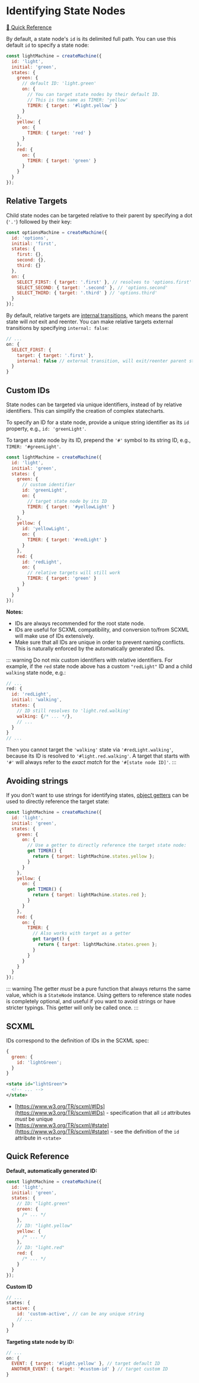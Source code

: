 # Identifying State Nodes

[:rocket: Quick Reference](#quick-reference)

By default, a state node's `id` is its delimited full path. You can use this default `id` to specify a state node:

```js
const lightMachine = createMachine({
  id: 'light',
  initial: 'green',
  states: {
    green: {
      // default ID: 'light.green'
      on: {
        // You can target state nodes by their default ID.
        // This is the same as TIMER: 'yellow'
        TIMER: { target: '#light.yellow' }
      }
    },
    yellow: {
      on: {
        TIMER: { target: 'red' }
      }
    },
    red: {
      on: {
        TIMER: { target: 'green' }
      }
    }
  }
});
```

## Relative Targets

Child state nodes can be targeted relative to their parent by specifying a dot (`'.'`) followed by their key:

```js {10-12}
const optionsMachine = createMachine({
  id: 'options',
  initial: 'first',
  states: {
    first: {},
    second: {},
    third: {}
  },
  on: {
    SELECT_FIRST: { target: '.first' }, // resolves to 'options.first'
    SELECT_SECOND: { target: '.second' }, // 'options.second'
    SELECT_THIRD: { target: '.third' } // 'options.third'
  }
});
```

By default, relative targets are [internal transitions](./transitions.md#internal-transitions), which means the parent state will _not_ exit and reenter. You can make relative targets external transitions by specifying `internal: false`:

```js {4}
// ...
on: {
  SELECT_FIRST: {
    target: { target: '.first' },
    internal: false // external transition, will exit/reenter parent state node
  }
}
```

## Custom IDs

State nodes can be targeted via unique identifiers, instead of by relative identifiers. This can simplify the creation of complex statecharts.

To specify an ID for a state node, provide a unique string identifier as its `id` property, e.g., `id: 'greenLight'`.

To target a state node by its ID, prepend the `'#'` symbol to its string ID, e.g., `TIMER: '#greenLight'`.

```js
const lightMachine = createMachine({
  id: 'light',
  initial: 'green',
  states: {
    green: {
      // custom identifier
      id: 'greenLight',
      on: {
        // target state node by its ID
        TIMER: { target: '#yellowLight' }
      }
    },
    yellow: {
      id: 'yellowLight',
      on: {
        TIMER: { target: '#redLight' }
      }
    },
    red: {
      id: 'redLight',
      on: {
        // relative targets will still work
        TIMER: { target: 'green' }
      }
    }
  }
});
```

**Notes:**

- IDs are always recommended for the root state node.
- IDs are useful for SCXML compatibility, and conversion to/from SCXML will make use of IDs extensively.
- Make sure that all IDs are unique in order to prevent naming conflicts. This is naturally enforced by the automatically generated IDs.

::: warning
Do not mix custom identifiers with relative identifiers. For example, if the `red` state node above has a custom `"redLight"` ID and a child `walking` state node, e.g.:

```js
// ...
red: {
  id: 'redLight',
  initial: 'walking',
  states: {
    // ID still resolves to 'light.red.walking'
    walking: {/* ... */},
    // ...
  }
}
// ...
```

Then you cannot target the `'walking'` state via `'#redLight.walking'`, because its ID is resolved to `'#light.red.walking'`. A target that starts with `'#'` will always refer to the _exact match_ for the `'#[state node ID]'`.
:::

## Avoiding strings

If you don't want to use strings for identifying states, [object getters](https://developer.mozilla.org/en-US/docs/Web/JavaScript/Reference/Functions/get) can be used to directly reference the target state:

```js
const lightMachine = createMachine({
  id: 'light',
  initial: 'green',
  states: {
    green: {
      on: {
        // Use a getter to directly reference the target state node:
        get TIMER() {
          return { target: lightMachine.states.yellow };
        }
      }
    },
    yellow: {
      on: {
        get TIMER() {
          return { target: lightMachine.states.red };
        }
      }
    },
    red: {
      on: {
        TIMER: {
          // Also works with target as a getter
          get target() {
            return { target: lightMachine.states.green };
          }
        }
      }
    }
  }
});
```

::: warning
The getter _must_ be a pure function that always returns the same value, which is a `StateNode` instance. Using getters to reference state nodes is completely optional, and useful if you want to avoid strings or have stricter typings. This getter will only be called once.
:::

## SCXML

IDs correspond to the definition of IDs in the SCXML spec:

```js
{
  green: {
    id: 'lightGreen';
  }
}
```

```xml
<state id="lightGreen">
  <!-- ... -->
</state>
```

- [https://www.w3.org/TR/scxml/#IDs](https://www.w3.org/TR/scxml/#IDs) - specification that all `id` attributes _must_ be unique
- [https://www.w3.org/TR/scxml/#state](https://www.w3.org/TR/scxml/#state) - see the definition of the `id` attribute in `<state>`

## Quick Reference

**Default, automatically generated ID:**

```js
const lightMachine = createMachine({
  id: 'light',
  initial: 'green',
  states: {
    // ID: "light.green"
    green: {
      /* ... */
    },
    // ID: "light.yellow"
    yellow: {
      /* ... */
    },
    // ID: "light.red"
    red: {
      /* ... */
    }
  }
});
```

**Custom ID**

```js
// ...
states: {
  active: {
    id: 'custom-active', // can be any unique string
    // ...
  }
}
```

**Targeting state node by ID:**

```js
// ...
on: {
  EVENT: { target: '#light.yellow' }, // target default ID
  ANOTHER_EVENT: { target: '#custom-id' } // target custom ID
}
```
